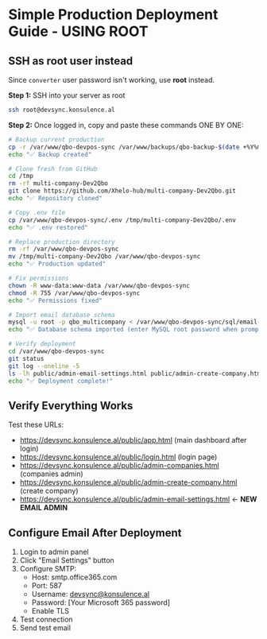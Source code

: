 # Simple Production Deployment Guide - USING ROOT

## SSH as root user instead

Since `converter` user password isn't working, use **root** instead.

**Step 1:** SSH into your server as root
```bash
ssh root@devsync.konsulence.al
```

**Step 2:** Once logged in, copy and paste these commands ONE BY ONE:

```bash
# Backup current production
cp -r /var/www/qbo-devpos-sync /var/www/backups/qbo-backup-$(date +%Y%m%d-%H%M%S)
echo "✅ Backup created"
```

```bash
# Clone fresh from GitHub
cd /tmp
rm -rf multi-company-Dev2Qbo
git clone https://github.com/Xhelo-hub/multi-company-Dev2Qbo.git
echo "✅ Repository cloned"
```

```bash
# Copy .env file
cp /var/www/qbo-devpos-sync/.env /tmp/multi-company-Dev2Qbo/.env
echo "✅ .env restored"
```

```bash
# Replace production directory
rm -rf /var/www/qbo-devpos-sync
mv /tmp/multi-company-Dev2Qbo /var/www/qbo-devpos-sync
echo "✅ Production updated"
```

```bash
# Fix permissions
chown -R www-data:www-data /var/www/qbo-devpos-sync
chmod -R 755 /var/www/qbo-devpos-sync
echo "✅ Permissions fixed"
```

```bash
# Import email database schema
mysql -u root -p qbo_multicompany < /var/www/qbo-devpos-sync/sql/email-system-schema.sql
echo "✅ Database schema imported (enter MySQL root password when prompted)"
```

```bash
# Verify deployment
cd /var/www/qbo-devpos-sync
git status
git log --oneline -5
ls -lh public/admin-email-settings.html public/admin-create-company.html
echo "✅ Deployment complete!"
```

## Verify Everything Works

Test these URLs:
- https://devsync.konsulence.al/public/app.html (main dashboard after login)
- https://devsync.konsulence.al/public/login.html (login page)
- https://devsync.konsulence.al/public/admin-companies.html (companies admin)
- https://devsync.konsulence.al/public/admin-create-company.html (create company)
- https://devsync.konsulence.al/public/admin-email-settings.html ← **NEW EMAIL ADMIN**

## Configure Email After Deployment

1. Login to admin panel
2. Click "Email Settings" button
3. Configure SMTP:
   - Host: smtp.office365.com
   - Port: 587
   - Username: devsync@konsulence.al
   - Password: [Your Microsoft 365 password]
   - Enable TLS
4. Test connection
5. Send test email
